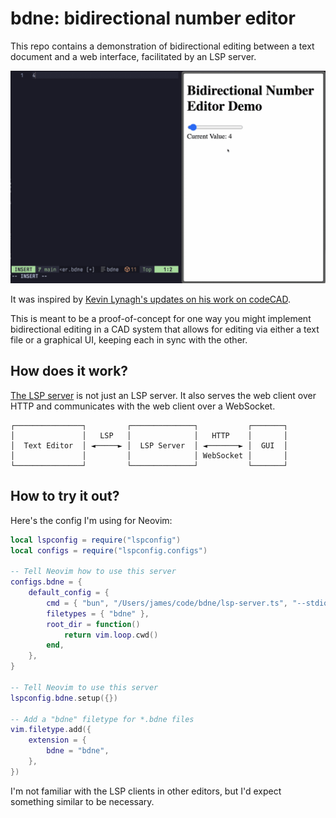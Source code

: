 # bdne: bidirectional number editor

This repo contains a demonstration of bidirectional editing between a text
document and a web interface, facilitated by an LSP server.

![demo screen recording](demo.gif)

It was inspired by [Kevin Lynagh's updates on his work on
codeCAD](https://kevinlynagh.com/newsletter/2025_06_03_prototyping_a_language/).

This is meant to be a proof-of-concept for one way you might implement
bidirectional editing in a CAD system that allows for editing via either a text
file or a graphical UI, keeping each in sync with the other.

## How does it work?

[The LSP server](lsp-server.ts) is not just an LSP server. It also serves the
web client over HTTP and communicates with the web client over a WebSocket.

```
┌───────────────┐         ┌──────────────┐           ┌───────┐
│               │   LSP   │              │   HTTP    │       │
│  Text Editor  │ ◄─────► │  LSP Server  │ ◄───────► │  GUI  │
│               │         │              │ WebSocket │       │
└───────────────┘         └──────────────┘           └───────┘
```

## How to try it out?

Here's the config I'm using for Neovim:

```lua
local lspconfig = require("lspconfig")
local configs = require("lspconfig.configs")

-- Tell Neovim how to use this server
configs.bdne = {
    default_config = {
        cmd = { "bun", "/Users/james/code/bdne/lsp-server.ts", "--stdio" },
        filetypes = { "bdne" },
        root_dir = function()
            return vim.loop.cwd()
        end,
    },
}

-- Tell Neovim to use this server
lspconfig.bdne.setup({})

-- Add a "bdne" filetype for *.bdne files
vim.filetype.add({
	extension = {
		bdne = "bdne",
	},
})
```

I'm not familiar with the LSP clients in other editors, but I'd expect something
similar to be necessary.
